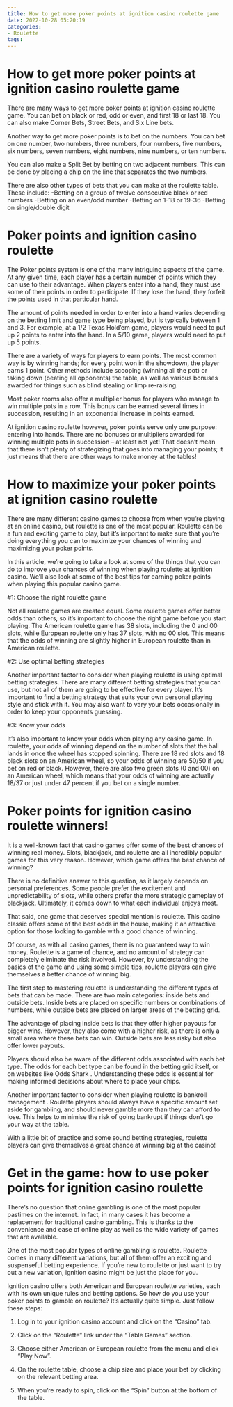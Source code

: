 ```yaml
---
title: How to get more poker points at ignition casino roulette game 
date: 2022-10-28 05:20:19
categories:
- Roulette
tags:
---
```



#  How to get more poker points at ignition casino roulette game 

There are many ways to get more poker points at ignition casino roulette game. You can bet on black or red, odd or even, and first 18 or last 18. You can also make Corner Bets, Street Bets, and Six Line bets.

Another way to get more poker points is to bet on the numbers. You can bet on one number, two numbers, three numbers, four numbers, five numbers, six numbers, seven numbers, eight numbers, nine numbers, or ten numbers.

You can also make a Split Bet by betting on two adjacent numbers. This can be done by placing a chip on the line that separates the two numbers.

There are also other types of bets that you can make at the roulette table. These include:
-Betting on a group of twelve consecutive black or red numbers
-Betting on an even/odd number
-Betting on 1-18 or 19-36
-Betting on single/double digit

#  Poker points and ignition casino roulette 

The Poker points system is one of the many intriguing aspects of the game. At any given time, each player has a certain number of points which they can use to their advantage. When players enter into a hand, they must use some of their points in order to participate. If they lose the hand, they forfeit the points used in that particular hand.

The amount of points needed in order to enter into a hand varies depending on the betting limit and game type being played, but is typically between 1 and 3. For example, at a $1/$2 Texas Hold’em game, players would need to put up 2 points to enter into the hand. In a $5/$10 game, players would need to put up 5 points.

There are a variety of ways for players to earn points. The most common way is by winning hands; for every point won in the showdown, the player earns 1 point. Other methods include scooping (winning all the pot) or taking down (beating all opponents) the table, as well as various bonuses awarded for things such as blind stealing or limp re-raising.

Most poker rooms also offer a multiplier bonus for players who manage to win multiple pots in a row. This bonus can be earned several times in succession, resulting in an exponential increase in points earned.

At ignition casino roulette however, poker points serve only one purpose: entering into hands. There are no bonuses or multipliers awarded for winning multiple pots in succession – at least not yet! That doesn’t mean that there isn’t plenty of strategizing that goes into managing your points; it just means that there are other ways to make money at the tables!

#  How to maximize your poker points at ignition casino roulette 

There are many different casino games to choose from when you’re playing at an online casino, but roulette is one of the most popular. Roulette can be a fun and exciting game to play, but it’s important to make sure that you’re doing everything you can to maximize your chances of winning and maximizing your poker points.

In this article, we’re going to take a look at some of the things that you can do to improve your chances of winning when playing roulette at ignition casino. We’ll also look at some of the best tips for earning poker points when playing this popular casino game.

#1: Choose the right roulette game 

Not all roulette games are created equal. Some roulette games offer better odds than others, so it’s important to choose the right game before you start playing. The American roulette game has 38 slots, including the 0 and 00 slots, while European roulette only has 37 slots, with no 00 slot. This means that the odds of winning are slightly higher in European roulette than in American roulette.

#2: Use optimal betting strategies 

Another important factor to consider when playing roulette is using optimal betting strategies. There are many different betting strategies that you can use, but not all of them are going to be effective for every player. It’s important to find a betting strategy that suits your own personal playing style and stick with it. You may also want to vary your bets occasionally in order to keep your opponents guessing.

#3: Know your odds 

It’s also important to know your odds when playing any casino game. In roulette, your odds of winning depend on the number of slots that the ball lands in once the wheel has stopped spinning. There are 18 red slots and 18 black slots on an American wheel, so your odds of winning are 50/50 if you bet on red or black. However, there are also two green slots (0 and 00) on an American wheel, which means that your odds of winning are actually 18/37 or just under 47 percent if you bet on a single number.

#  Poker points for ignition casino roulette winners! 

It is a well-known fact that casino games offer some of the best chances of winning real money. Slots, blackjack, and roulette are all incredibly popular games for this very reason. However, which game offers the best chance of winning?

There is no definitive answer to this question, as it largely depends on personal preferences. Some people prefer the excitement and unpredictability of slots, while others prefer the more strategic gameplay of blackjack. Ultimately, it comes down to what each individual enjoys most.

That said, one game that deserves special mention is roulette. This casino classic offers some of the best odds in the house, making it an attractive option for those looking to gamble with a good chance of winning.

Of course, as with all casino games, there is no guaranteed way to win money. Roulette is a game of chance, and no amount of strategy can completely eliminate the risk involved. However, by understanding the basics of the game and using some simple tips, roulette players can give themselves a better chance of winning big.

The first step to mastering roulette is understanding the different types of bets that can be made. There are two main categories: inside bets and outside bets. Inside bets are placed on specific numbers or combinations of numbers, while outside bets are placed on larger areas of the betting grid.

The advantage of placing inside bets is that they offer higher payouts for bigger wins. However, they also come with a higher risk, as there is only a small area where these bets can win. Outside bets are less risky but also offer lower payouts.

Players should also be aware of the different odds associated with each bet type. The odds for each bet type can be found in the betting grid itself, or on websites like Odds Shark . Understanding these odds is essential for making informed decisions about where to place your chips.

Another important factor to consider when playing roulette is bankroll management . Roulette players should always have a specific amount set aside for gambling, and should never gamble more than they can afford to lose. This helps to minimise the risk of going bankrupt if things don't go your way at the table.

With a little bit of practice and some sound betting strategies, roulette players can give themselves a great chance at winning big at the casino!

#  Get in the game: how to use poker points for ignition casino roulette

There’s no question that online gambling is one of the most popular pastimes on the internet. In fact, in many cases it has become a replacement for traditional casino gambling. This is thanks to the convenience and ease of online play as well as the wide variety of games that are available.

One of the most popular types of online gambling is roulette. Roulette comes in many different variations, but all of them offer an exciting and suspenseful betting experience. If you’re new to roulette or just want to try out a new variation, ignition casino might be just the place for you.

Ignition casino offers both American and European roulette varieties, each with its own unique rules and betting options. So how do you use your poker points to gamble on roulette? It’s actually quite simple. Just follow these steps:

1) Log in to your ignition casino account and click on the “Casino” tab.

2) Click on the “Roulette” link under the “Table Games” section.

3) Choose either American or European roulette from the menu and click “Play Now”.

4) On the roulette table, choose a chip size and place your bet by clicking on the relevant betting area.

5) When you’re ready to spin, click on the “Spin” button at the bottom of the table.